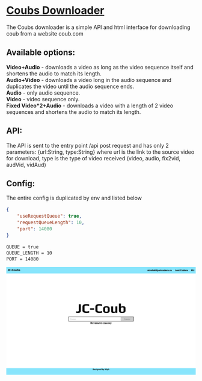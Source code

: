 # [Coubs Downloader](https://coubs.justcoders.ru)
The Coubs downloader is a simple API and html interface for downloading coub from a website coub.com 

## Available options: 
**Video+Audio** - downloads a video as long as the video sequence itself and shortens the audio to match its length. \
**Audio+Video** - downloads a video long in the audio sequence and duplicates the video until the audio sequence ends. \
**Audio** - only audio sequence. \
**Video** - video sequence only. \
**Fixed Video*2+Audio** - downloads a video with a length of 2 video sequences and shortens the audio to match its length. 

## API:
The API is sent to the entry point /api post request and has only 2 parameters: {url:String, type:String} where url is the link to the source video for download, type is the type of video received (video, audio, fix2vid, audVid, vidAud)

## Config:
The entire config is duplicated by env and listed below
```json
{
    "useRequestQueue": true,
    "requestQueueLength": 10,
    "port": 14080
}
```
```env
QUEUE = true
QUEUE_LENGTH = 10
PORT = 14080
```




![Site Screenshot](/front/img/coubscreen.png)
